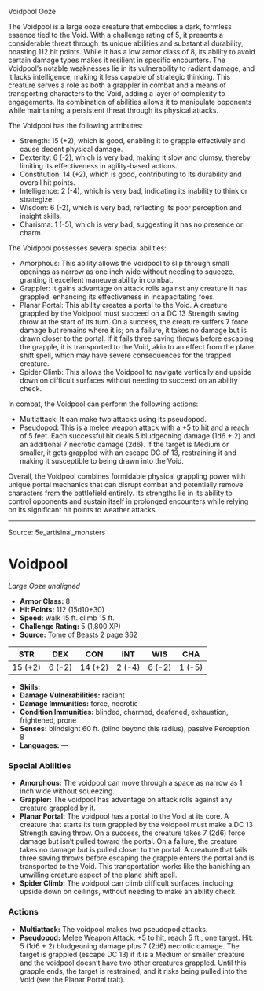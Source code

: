 <MonsterName/>Voidpool</MonsterName>
<CreatureType/>Ooze</CreatureType>

<summary>The Voidpool is a large ooze creature that embodies a dark, formless essence tied to the Void. With a challenge rating of 5, it presents a considerable threat through its unique abilities and substantial durability, boasting 112 hit points. While it has a low armor class of 8, its ability to avoid certain damage types makes it resilient in specific encounters. The Voidpool’s notable weaknesses lie in its vulnerability to radiant damage, and it lacks intelligence, making it less capable of strategic thinking. This creature serves a role as both a grappler in combat and a means of transporting characters to the Void, adding a layer of complexity to engagements. Its combination of abilities allows it to manipulate opponents while maintaining a persistent threat through its physical attacks.</summary>

<detail>

The Voidpool has the following attributes: 
- Strength: 15 (+2), which is good, enabling it to grapple effectively and cause decent physical damage.
- Dexterity: 6 (-2), which is very bad, making it slow and clumsy, thereby limiting its effectiveness in agility-based actions.
- Constitution: 14 (+2), which is good, contributing to its durability and overall hit points.
- Intelligence: 2 (-4), which is very bad, indicating its inability to think or strategize.
- Wisdom: 6 (-2), which is very bad, reflecting its poor perception and insight skills.
- Charisma: 1 (-5), which is very bad, suggesting it has no presence or charm.

The Voidpool possesses several special abilities:
- Amorphous: This ability allows the Voidpool to slip through small openings as narrow as one inch wide without needing to squeeze, granting it excellent maneuverability in combat.
- Grappler: It gains advantage on attack rolls against any creature it has grappled, enhancing its effectiveness in incapacitating foes.
- Planar Portal: This ability creates a portal to the Void. A creature grappled by the Voidpool must succeed on a DC 13 Strength saving throw at the start of its turn. On a success, the creature suffers 7 force damage but remains where it is; on a failure, it takes no damage but is drawn closer to the portal. If it fails three saving throws before escaping the grapple, it is transported to the Void, akin to an effect from the plane shift spell, which may have severe consequences for the trapped creature.
- Spider Climb: This allows the Voidpool to navigate vertically and upside down on difficult surfaces without needing to succeed on an ability check.

In combat, the Voidpool can perform the following actions:
- Multiattack: It can make two attacks using its pseudopod.
- Pseudopod: This is a melee weapon attack with a +5 to hit and a reach of 5 feet. Each successful hit deals 5 bludgeoning damage (1d6 + 2) and an additional 7 necrotic damage (2d6). If the target is Medium or smaller, it gets grappled with an escape DC of 13, restraining it and making it susceptible to being drawn into the Void.

Overall, the Voidpool combines formidable physical grappling power with unique portal mechanics that can disrupt combat and potentially remove characters from the battlefield entirely. Its strengths lie in its ability to control opponents and sustain itself in prolonged encounters while relying on its significant hit points to weather attacks.</detail>



---

Source: 5e_artisinal_monsters

# Voidpool

*Large* *Ooze* *unaligned*

- **Armor Class:** 8
- **Hit Points:** 112 (15d10+30)
- **Speed:** walk 15 ft. climb 15 ft.
- **Challenge Rating:** 5 (1,800 XP)
- **Source:** [Tome of Beasts 2](https://koboldpress.com/kpstore/product/tome-of-beasts-2-for-5th-edition) page 362

| STR | DEX | CON | INT | WIS | CHA |
| --- | --- | --- | --- | --- | --- |
| 15 (+2) | 6 (-2) | 14 (+2) | 2 (-4) | 6 (-2) | 1 (-5) |

- **Skills:** 
- **Damage Vulnerabilities:** radiant
- **Damage Immunities:** force, necrotic
- **Condition Immunities:** blinded, charmed, deafened, exhaustion, frightened, prone
- **Senses:** blindsight 60 ft. (blind beyond this radius), passive Perception 8
- **Languages:** —

### Special Abilities

- **Amorphous:** The voidpool can move through a space as narrow as 1 inch wide without squeezing.
- **Grappler:** The voidpool has advantage on attack rolls against any creature grappled by it.
- **Planar Portal:** The voidpool has a portal to the Void at its core. A creature that starts its turn grappled by the voidpool must make a DC 13 Strength saving throw. On a success, the creature takes 7 (2d6) force damage but isn’t pulled toward the portal. On a failure, the creature takes no damage but is pulled closer to the portal. A creature that fails three saving throws before escaping the grapple enters the portal and is transported to the Void. This transportation works like the banishing an unwilling creature aspect of the plane shift spell.
- **Spider Climb:** The voidpool can climb difficult surfaces, including upside down on ceilings, without needing to make an ability check.

### Actions

- **Multiattack:** The voidpool makes two pseudopod attacks.
- **Pseudopod:** Melee Weapon Attack: +5 to hit, reach 5 ft., one target. Hit: 5 (1d6 + 2) bludgeoning damage plus 7 (2d6) necrotic damage. The target is grappled (escape DC 13) if it is a Medium or smaller creature and the voidpool doesn’t have two other creatures grappled. Until this grapple ends, the target is restrained, and it risks being pulled into the Void (see the Planar Portal trait).




